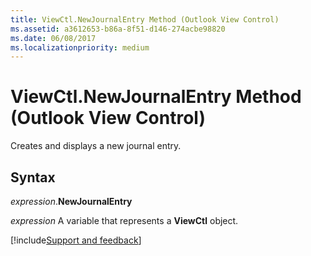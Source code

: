 ```yaml
---
title: ViewCtl.NewJournalEntry Method (Outlook View Control)
ms.assetid: a3612653-b86a-8f51-d146-274acbe98820
ms.date: 06/08/2017
ms.localizationpriority: medium
---
```



# ViewCtl.NewJournalEntry Method (Outlook View Control)

Creates and displays a new journal entry.


## Syntax

_expression_.**NewJournalEntry**

_expression_ A variable that represents a **ViewCtl** object.

[!include[Support and feedback](~/includes/feedback-boilerplate.md)]